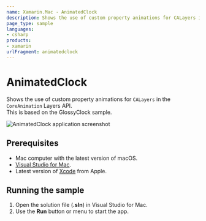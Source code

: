 ```yaml
---
name: Xamarin.Mac - AnimatedClock
description: Shows the use of custom property animations for CALayers in the CoreAnimation Layers API. This is based on the GlossyClock sample.
page_type: sample
languages:
- csharp
products:
- xamarin
urlFragment: animatedclock
---
```

# AnimatedClock

Shows the use of custom property animations for `CALayers` in the `CoreAnimation` Layers API.  
This is based on the GlossyClock sample.

![AnimatedClock application screenshot](Screenshots/0.png "AnimatedClock application screenshot")

## Prerequisites

* Mac computer with the latest version of macOS.
* [Visual Studio for Mac](https://visualstudio.microsoft.com/vs/mac/).
* Latest version of [Xcode](https://developer.apple.com/xcode/) from Apple.

## Running the sample

1. Open the solution file (**.sln**) in Visual Studio for Mac.
1. Use the **Run** button or menu to start the app.
